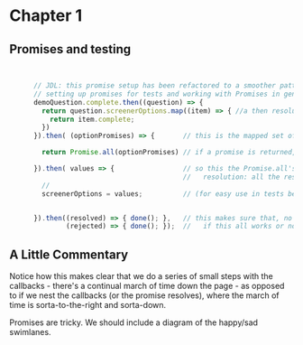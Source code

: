 # Chapter 1

## Promises and testing

```javascript


      // JDL: this promise setup has been refactored to a smoother pattern for
      // setting up promises for tests and working with Promises in general
      demoQuestion.complete.then((question) => {
        return question.screenerOptions.map((item) => { //a then resolution returns it's value so...
          return item.complete;
        })
      }).then( (optionPromises) => {       // this is the mapped set of promises from 2 lines up

        return Promise.all(optionPromises) // if a promise is returned, *it's* the new thing in the resolution chain

      }).then( values => {                 // so this the Promise.all's
                                           //   resolution: all the resolved values of the optionPromises
        //
        screenerOptions = values;          // (for easy use in tests below)


      }).then((resolved) => { done(); },   // this makes sure that, no matter
              (rejected) => { done(); });  //   if this all works or not, we call done() at the end.

```

## A Little Commentary

Notice how this makes clear that we do a series of small steps with
the callbacks - there's a continual march of time down the page - as
opposed to if we nest the callbacks (or the promise resolves), where
the march of time is sorta-to-the-right and sorta-down.

Promises are tricky. We should include a diagram of the happy/sad swimlanes.
